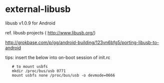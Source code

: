 external-libusb
===============
libusb v1.0.9 for Android

ref.
libusb projects ( http://www.libusb.org/)

http://grokbase.com/p/gg/android-building/123vn6bfg5/porting-libusb-to-android

tips:
insert the below into on-boot session of init.rc

       # to mount usbfs
       mkdir /proc/bus/usb 0771
       mount usbfs none /proc/bus/usb -o devmode=0666